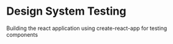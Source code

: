 # Design System Testing
Building the react application using create-react-app for testing components